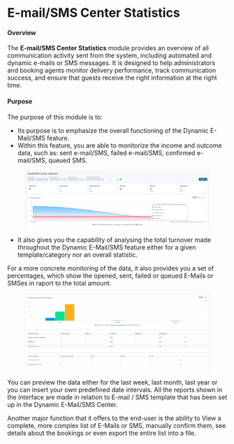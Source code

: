 # E-mail/SMS Center Statistics

#### **Overview**

The **E-mail/SMS Center Statistics** module provides an overview of all communication activity sent from the system, including automated and dynamic e-mails or SMS messages. It is designed to help administrators and booking agents monitor delivery performance, track communication success, and ensure that guests receive the right information at the right time.

#### **Purpose**

The purpose of this module is to:

* &#x20;Its purpose is to emphasize the overall functioning of the Dynamic E-Mail/SMS feature.
* Within this feature, you are able to monitorize the income and outcome data, such as: sent e-mail/SMS, failed e-mail/SMS, confirmed e-mail/SMS, queued SMS.



<figure><img src=".gitbook/assets/image (25) (1) (1) (1).png" alt=""><figcaption></figcaption></figure>

* It also gives you the capability of analysing the total turnover made throughout the Dynamic E-Mail/SMS feature either for a given template/category nor an overall statistic.

For a more concrete monitoring of the data, it also provides you a set of percentages, which show the opened, sent, failed or queued E-Mails or SMSes in raport to the total amount.

<figure><img src=".gitbook/assets/image (26) (1) (1).png" alt=""><figcaption></figcaption></figure>

You can preview the data either for the last week, last month, last year or you can insert your own predefined date intervals. All the reports shown in the interface are made in relation to E-mail / SMS template that has been set up in the Dynamic E-Mail/SMS Center.

Another major function that it offers to the end-user is the ability to View a complete, more complex list of E-Mails or SMS, manually confirm them, see details about the bookings or even export the entire list into a file.
